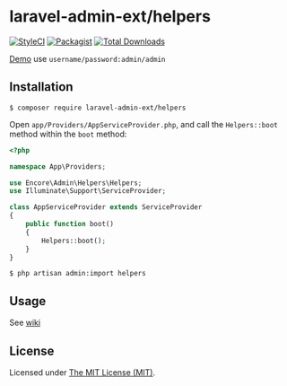 laravel-admin-ext/helpers
=========================

[![StyleCI](https://styleci.io/repos/97667375/shield?branch=master)](https://styleci.io/repos/97667375)
[![Packagist](https://img.shields.io/packagist/l/laravel-admin-ext/helpers.svg?maxAge=2592000)](https://packagist.org/packages/laravel-admin-ext/helpers)
[![Total Downloads](https://img.shields.io/packagist/dt/laravel-admin-ext/helpers.svg?style=flat-square)](https://packagist.org/packages/laravel-admin-ext/helpers)

[Demo](http://120.26.143.106/admin) use `username/password:admin/admin`

## Installation

```
$ composer require laravel-admin-ext/helpers
```

Open `app/Providers/AppServiceProvider.php`, and call the `Helpers::boot` method within the `boot` method:

```php
<?php

namespace App\Providers;

use Encore\Admin\Helpers\Helpers;
use Illuminate\Support\ServiceProvider;

class AppServiceProvider extends ServiceProvider
{
    public function boot()
    {
        Helpers::boot();
    }
}
```

```
$ php artisan admin:import helpers
```

## Usage

See [wiki](http://z-song.github.io/laravel-admin/#/en/helpers)

License
------------
Licensed under [The MIT License (MIT)](LICENSE).
